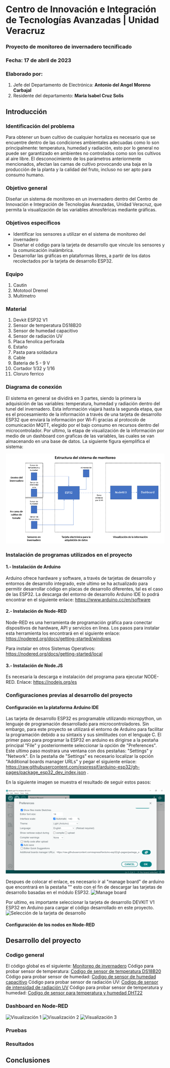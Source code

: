 # Centro de Innovación e Integración de Tecnologías Avanzadas | Unidad Veracruz

### Proyecto de monitoreo de invernadero tecnificado
### Fecha: 17 de abril de 2023

### Elaborado por:
1. Jefe del Departamento de Electrónica: **Antonio del Angel Moreno Carbajal**
2. Residente del departamento: **Maria Isabel Cruz Solis**

## Introducción

### Identificación del problema 
Para obtener un buen cultivo de cualquier hortaliza es necesario que se encuentre dentro de las condiciones ambientales adecuadas como lo son principalmente: temperatura, humedad y radiación, esto por lo general no puede ser garantizado en ambientes no controlados como son los cultivos al aire libre. El desconocimiento de los parámetros anteriormente mencionados, afectan las camas de cultivo provocando una baja en la producción de la planta y la calidad del fruto, incluso no ser apto para consumo humano. 

### Objetivo general
Diseñar un sistema de monitoreo en un invernadero dentro del Centro de Innovación e Integración de Tecnologías Avanzadas, Unidad Veracruz, que permita la visualización de las variables atmosféricas mediante gráficas. 

### Objetivos específicos
- Identificar los sensores a utilizar en el sistema de monitoreo del invernadero 
- Diseñar el código para la tarjeta de desarrollo que vincule los sensores y la comunicación inalámbrica. 
- Desarrollar las gráficas en plataformas libres, a partir de los datos recolectados por la tarjeta de desarrollo ESP32. 

### Equipo
1. Cautin
2. Mototool Dremel
3. Multimetro

### Material
1. Devkit ESP32 V1
2. Sensor de temperatura DS18B20
3. Sensor de humedad capacitivo
4. Sensor de radiación UV
5. Placa fenolica perforada
6. Estaño
7. Pasta para soldadura
8. Cable
9. Bateria de 5 - 9 V
10. Cortador 1/32 y 1/16
11. Cloruro ferrico

### Diagrama de conexión
El sistema en general se dividirá en 3 partes, siendo la primera la adquisición de las variables: temperatura, humedad y radiación dentro del tunel del invernadero. Esta información viajará hasta la segunda etapa, que es el procesamiento de la información a través de una tarjeta de desarrollo ESP32 que enviará la información por Wi-Fi gracias al protocolo de comunicación MQTT, elegido por el bajo consumo en recursos dentro del microcontrolador. Por ultimo, la etapa de visualización de la información por medio de un dashboard con graficas de las variables, las cuales se van almacenando en una base de datos. La siguiente figura ejemplifica el sistema:

![Diagrama general del sistema](https://github.com/AntonioAMCarbajal/Proyecto-Invernaderos/blob/main/Imagenes/Diagrama%20general%20del%20sistema.PNG)


### Instalación de programas utilizados en el proyecto
#### 1.- Instalación de Arduino
Arduino ofrece hardware y software, a través de tarjetas de desarrollo y entornos de desarrollo integrado, este ultimo se ha actualizado para permitir desarrollar código en placas de desarrollo diferentes, tal es el caso de las ESP32. La descarga del entorno de desarrollo Arduino IDE lo podrá encontrar en el siguiente enlace: https://www.arduino.cc/en/software

#### 2.- Instalación de Node-RED
Node-RED es una herramienta de programación gráfica para conectar dispositivos de hardware, API y servicios en línea. Los pasos para instalar esta herramienta los encontrará en el siguiente enlace: https://nodered.org/docs/getting-started/windows

Para instalar en otros Sistemas Operativos: https://nodered.org/docs/getting-started/local

#### 3.- Instalación de Node.JS
Es necesaria la descarga e instalación del programa para ejecutar NODE-RED. Enlace: https://nodejs.org/es

### Configuraciones previas al desarrollo del proyecto

#### Configuración en la plataforma Arduino IDE
Las tarjeta de desarrollo ESP32 es programable utilizando micropython, un lenguaje de programación desarrollado para microcontroladores. Sin embargo, para este proyecto se utilizará el entorno de Arduino para facilitar la programación debido a su sintaxis y sus similitudes con el lenguaje C.
El primer paso para programar la ESP32 en arduino es dirigirse a la pestaña principal "File" y posteriormente seleccionar la opción de "Preferences". Este ultimo paso mostrara una ventana con dos pestañas: "Settings" y "Network". En la pestaña de "Settings" es necesario localizar la opción "Additional boards manager URLs" y pegar el siguiente enlace: https://raw.githubusercontent.com/espressif/arduino-esp32/gh-pages/package_esp32_dev_index.json . 

En la siguiente imagen se muestra el resultado de seguir estos pasos:

![Administrador de tarjetas en arduino](https://github.com/AntonioAMCarbajal/Proyecto-Invernaderos/blob/main/Imagenes/Administrador%20de%20tarjetas%20en%20arduino.PNG)

Despues de colocar el enlace, es necesario ir al "manage board" de arduino que encontrará en la pestaña "" esto con el fin de descargar las tarjetas de desarrollo basadas en el módulo ESP32.
![Manage board]()

Por ultimo, es importante seleccionar la tarjeta de desarrollo DEVKIT V1 ESP32 en Arduino para cargar el código desarrollado en este proyecto.
![Selección de la tarjeta de desarrollo]()

#### Configuración de los nodos en Node-RED
 
## Desarrollo del proyecto



### Codigo general

El código global es el siguiente: [Monitoreo de invernadero](https://github.com/AntonioAMCarbajal/Proyecto-Invernaderos/tree/main/Monitoreo_de_invernadero "Monitoreo de invernadero")
Código para probar sensor de temperatura: [Codigo de sensor de temperatura DS18B20]()
Código para probar sensor de humedad: [Codigo de sensor de humedad capacitivo](https://github.com/AntonioAMCarbajal/Proyecto-Invernaderos/blob/main/Prueba%20de%20sensores%20individuales/Sensor_de_humedad/Sensor_de_humedad.ino)
Código para probar sensor de radiación UV: [Codigo de sensor de intensidad de radiación UV](https://github.com/AntonioAMCarbajal/Proyecto-Invernaderos/blob/main/Prueba%20de%20sensores%20individuales/Sensor_de_radiacion_uv/Sensor_de_radiacion_uv.ino) 
Código para probar sensor de temperatura y humedad: [Codigo de sensor para temperatura y humedad DHT22](https://github.com/AntonioAMCarbajal/Proyecto-Invernaderos/blob/main/Prueba%20de%20sensores%20individuales/Sensor_de_temperatura_y_humedad_DHT22/Sensor_de_temperatura_y_humedad_DHT22.ino)

### Dashboard en Node-RED
![Visualización 1](https://github.com/AntonioAMCarbajal/Proyecto-Invernaderos/blob/main/Imagenes/Visualizaci%C3%B3n%20de%20las%20variables%20atmosfericas_1.png)
![Visualización 2](https://github.com/AntonioAMCarbajal/Proyecto-Invernaderos/blob/main/Imagenes/Visualizaci%C3%B3n%20de%20las%20variables%20atmosfericas_2.png)
![Visualización 3](https://github.com/AntonioAMCarbajal/Proyecto-Invernaderos/blob/main/Imagenes/Visualizaci%C3%B3n%20de%20las%20variables%20atmosfericas_3.png)


### Pruebas

### Resultados

## Conclusiones
